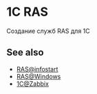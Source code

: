 # 1C RAS

Создание служб RAS для 1C

## See also

+ [RAS@infostart]
+ [RAS@Windows]
+ [1C@Zabbix]

[RAS@Windows]: https://sysadminchik.ru/str/liversi_result.php?search_id=141
[RAS@infostart]: https://infostart.ru/1c/articles/810752/
[1C@Zabbix]: https://github.com/slothfk/1c_zabbix_template_ce/
